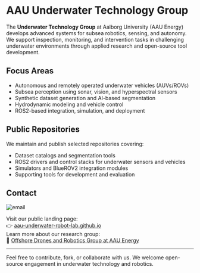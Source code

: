 # AAU Underwater Technology Group

The **Underwater Technology Group** at Aalborg University (AAU Energy) develops advanced systems for subsea robotics, sensing, and autonomy. We support inspection, monitoring, and intervention tasks in challenging underwater environments through applied research and open-source tool development.

## Focus Areas
- Autonomous and remotely operated underwater vehicles (AUVs/ROVs)
- Subsea perception using sonar, vision, and hyperspectral sensors
- Synthetic dataset generation and AI-based segmentation
- Hydrodynamic modeling and vehicle control
- ROS2-based integration, simulation, and deployment

## Public Repositories
We maintain and publish selected repositories covering:
- Dataset catalogs and segmentation tools
- ROS2 drivers and control stacks for underwater sensors and vehicles
- Simulators and BlueROV2 integration modules
- Supporting tools for development and evaluation

## Contact
<img src="https://aau-underwater-robot-lab.github.io/assets/contact_email.png" alt="email">

Visit our public landing page:  
👉 [aau-underwater-robot-lab.github.io](https://aau-underwater-robot-lab.github.io)  
Learn more about our research group:  
🔗 [Offshore Drones and Robotics Group at AAU Energy](https://www.energy.aau.dk/research/research-groups/robotics)

---
Feel free to contribute, fork, or collaborate with us. We welcome open-source engagement in underwater technology and robotics.
